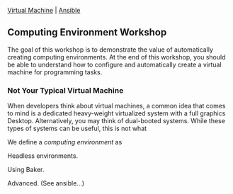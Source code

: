 [Virtual Machine](VM.md) | [Ansible](Ansible.md) 

Computing Environment Workshop
----------------------------------

The goal of this workshop is to demonstrate the value of automatically creating computing environments. At the end of this workshop, you should be able to understand how to configure and automatically create a virtual machine for programming tasks.

### Not Your Typical Virtual Machine

When developers think about virtual machines, a common idea that comes to mind is a dedicated heavy-weight virtualized system with a full graphics Desktop. Alternatively, you may think of dual-booted systems. While these types of systems can be useful, this is not what 

We define a *computing environment* as 

Headless environments.



Using Baker.

Advanced. (See ansible...)